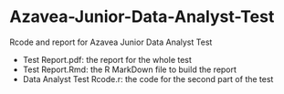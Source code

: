 # Azavea-Junior-Data-Analyst-Test

Rcode and report for Azavea Junior Data Analyst Test

- Test Report.pdf: the report for the whole test
- Test Report.Rmd: the R MarkDown file to build the report
- Data Analyst Test Rcode.r: the code for the second part of the test
